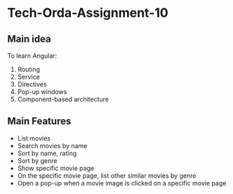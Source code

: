 # Tech-Orda-Assignment-10

## Main idea
To learn Angular:
1. Routing
2. Service
3. Directives
4. Pop-up windows
3. Component-based architecture

## Main Features
* List movies
* Search movies by name
* Sort by name, rating
* Sort by genre
* Show specific movie page
* On the specific movie page, list other similar movies by genre
* Open a pop-up when a movie image is clicked on a specific movie page
